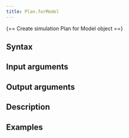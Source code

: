 ```yaml
---
title: Plan.forModel 
---
```


{== Create simulation Plan for Model object ==}


## Syntax


## Input arguments


## Output arguments


## Description


## Examples



